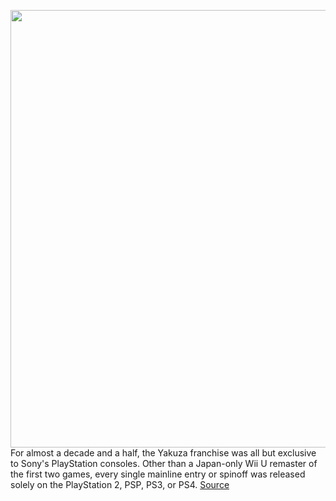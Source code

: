 <img src='https://cdn.vox-cdn.com/thumbor/YwWVmi5bzjqXYWN4TsObjx6IWr0=/0x0:1399x787/1200x0/filters:focal(0x0:1399x787):no_upscale()/cdn.vox-cdn.com/uploads/chorus_asset/file/22267736/apps_1.46310.14037151017640712.b7408538_4c5c_44fa_98d0_4a876ebf3064.e4d2a38e_d900_4ace_9bcd_7a2dd5f8b739.jpeg' width='700px' /><br/>
For almost a decade and a half, the Yakuza franchise was all but exclusive to Sony's PlayStation consoles. Other than a Japan-only Wii U remaster of the first two games, every single mainline entry or spinoff was released solely on the PlayStation 2, PSP, PS3, or PS4.
<a href='https://www.theverge.com/22255880/yakuza-series-xbox-game-pass-where-to-start'> Source <a/>